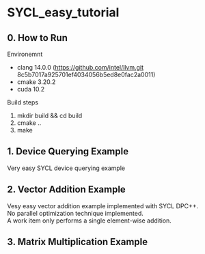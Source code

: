 # SYCL_easy_tutorial

## 0. How to Run
Environemnt
- clang 14.0.0 (https://github.com/intel/llvm.git 8c5b7017a925701ef4034056b5ed8e0fac2a0011)
- cmake 3.20.2
- cuda 10.2
  
Build steps
1. mkdir build && cd build
2. cmake ..
3. make

## 1. Device Querying Example
Very easy SYCL device querying example 


## 2. Vector Addition Example
Vesy easy vector addition example implemented with SYCL DPC++.  
No parallel optimization technique implemented.  
A work item only performs a single element-wise addition.
  
## 3. Matrix Multiplication Example


